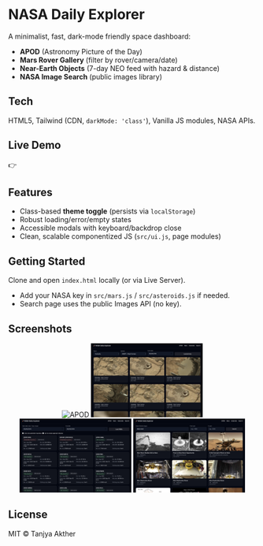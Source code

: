 # NASA Daily Explorer

A minimalist, fast, dark-mode friendly space dashboard:
- **APOD** (Astronomy Picture of the Day)
- **Mars Rover Gallery** (filter by rover/camera/date)
- **Near-Earth Objects** (7-day NEO feed with hazard & distance)
- **NASA Image Search** (public images library)

## Tech
HTML5, Tailwind (CDN, `darkMode: 'class'`), Vanilla JS modules, NASA APIs.

## Live Demo
👉 <ADD YOUR GITHUB PAGES URL HERE>

## Features
- Class-based **theme toggle** (persists via `localStorage`)
- Robust loading/error/empty states
- Accessible modals with keyboard/backdrop close
- Clean, scalable componentized JS (`src/ui.js`, page modules)

## Getting Started
Clone and open `index.html` locally (or via Live Server).
- Add your NASA key in `src/mars.js` / `src/asteroids.js` if needed.
- Search page uses the public Images API (no key).

## Screenshots
<div align="center">
  <img src="./nasa-daily-explorer/assets/" alt="APOD" width="45%"/>
  <img src="./nasa-daily-explorer/assets/mars.png" alt="Mars Rover Gallery" width="45%"/><br/>
  <img src="./nasa-daily-explorer/assets/asteroids.png" alt="Near-Earth Objects" width="45%"/>
  <img src="./nasa-daily-explorer/assets/search.png" alt="NASA Image Search" width="45%"/>
</div>

## License
MIT © Tanjya Akther
